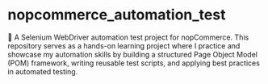 # nopcommerce_automation_test
🚀 A Selenium WebDriver automation test project for nopCommerce. This repository serves as a hands-on learning project where I practice and showcase my automation skills by building a structured Page Object Model (POM) framework, writing reusable test scripts, and applying best practices in automated testing.
